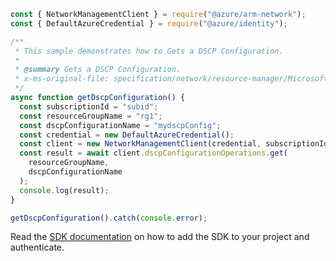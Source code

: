 ```javascript
const { NetworkManagementClient } = require("@azure/arm-network");
const { DefaultAzureCredential } = require("@azure/identity");

/**
 * This sample demonstrates how to Gets a DSCP Configuration.
 *
 * @summary Gets a DSCP Configuration.
 * x-ms-original-file: specification/network/resource-manager/Microsoft.Network/stable/2021-08-01/examples/DscpConfigurationGet.json
 */
async function getDscpConfiguration() {
  const subscriptionId = "subid";
  const resourceGroupName = "rg1";
  const dscpConfigurationName = "mydscpConfig";
  const credential = new DefaultAzureCredential();
  const client = new NetworkManagementClient(credential, subscriptionId);
  const result = await client.dscpConfigurationOperations.get(
    resourceGroupName,
    dscpConfigurationName
  );
  console.log(result);
}

getDscpConfiguration().catch(console.error);
```

Read the [SDK documentation](https://github.com/Azure/azure-sdk-for-js/blob/%40azure%2Farm-network_28.0.0/sdk/network/arm-network/README.md) on how to add the SDK to your project and authenticate.
